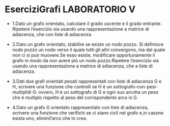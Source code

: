 # EserciziGrafi LABORATORIO V

- 1.Dato un grafo orientato,  calcolare il grado uscente e il grado entrante. Ripetere l’esercizio sia usando una rappresentazione a matrice di adiacenza, che con liste di adiacenza.

- 2.Dato un grafo orientato, stabilire se esiste un nodo pozzo. Si definisce nodo pozzo un nodo verso il quale tutti gli altri convergono, ma dal quale non ci si può muovere.Se esso esiste, modificare opportunamente il grafo in modo da non avere più un nodo pozzo.Ripetere l’esercizio sia usando una rappresentazione a matrice di adiacenza, che a liste di adiacenza.

- 3.Dati due grafi orientati pesati rappresentati con liste di adiacenza G e H, scrivere una funzione che controlli se H è un sottografo-con-pesi-multiplidi G: ovvero, H è un sottografo di G e ogni suo arcoha un peso che è multiplo rispetto al peso del corrispondente arco in G.

- 4.Dato un grafo G orientato rappresentato con liste di adiacenza, scrivere una funzione che verifichi se ci siano cicli nel grafo e,in casone esista uno, eliminil’arco che lo crea.
